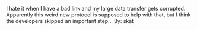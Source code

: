 I hate it when I have a bad link and my large data transfer gets corrupted. Apparently this weird new protocol is supposed to help with that, but I think the developers skipped an important step...
By:
skat

